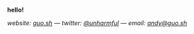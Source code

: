 **hello!**

*website: [guo.sh](https://guo.sh) — twitter:  [@unharmful](https://twitter.com/unharmful) — email: andy@guo.sh*

